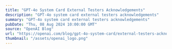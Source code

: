 ```yaml
---
title: "GPT-4o System Card External Testers Acknowledgements"
description: "GPT-4o system card external testers acknowledgements"
summary: "GPT-4o system card external testers acknowledgements"
pubDate: "Thu, 08 Aug 2024 10:00:00 GMT"
source: "OpenAI Blog"
url: "https://openai.com/blog/gpt-4o-system-card/external-testers-acknowledgements"
thumbnail: "/assets/openai_logo.png"
---
```


